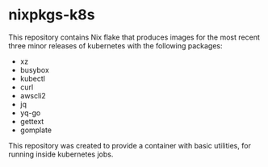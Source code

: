 # nixpkgs-k8s

This repository contains Nix flake that produces
images for the most recent three minor releases of kubernetes
with the following packages:

- xz
- busybox
- kubectl
- curl
- awscli2
- jq
- yq-go
- gettext
- gomplate

This repository was created to provide a container
with basic utilities, for running inside kubernetes jobs.

